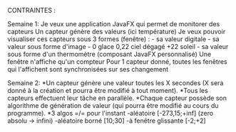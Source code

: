 CONTRAINTES :

Semaine 1:
Je veux une application JavaFX qui permet de monitorer des capteurs
Un capteur génère des valeurs (ici température)
Je veux pouvoir visualiser ces capteurs sous 3 formes (fenêtre) :
    - sa valeur digitale
    - sa valeur sous forme d'image - 0 glace 0,22 ciel dégagé +22 soleil
    - sa valeur sous forme d'un thermomètre (composant JavaFX personnalisé)
Une fenêtre n'affiche qu'un compteur
Pour 1 capteur donné, toutes les fenêtres qui l'affichent sont synchronisées sur ses changement

Semaine 2:
*Un capteur génère une valeur toutes les X secondes (X sera donné à la création et pourra être modifié à tout moment).
*Tous les capteurs effectuent leur tâche en parallèle.
*Chaque capteur possède son algorithme de génération de valeur (qui pourra être modifié au cours du programme).
*3 algos =/= pour l'instant
    -aléatoire [-273,15;+inf] (zero absolu -> infini)
    -aléatoire borné [10;30]
    -à fenêtre glissante [-2;+2]

